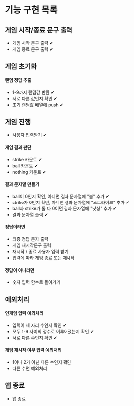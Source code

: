 # 기능 구현 목록

## 게임 시작/종료 문구 출력

- 게임 시작 문구 출력 ✔
- 게임 종료 문구 출력 ✔

## 게임 초기화

#### 랜덤 정답 추출

- 1-9까지 랜덤값 반환 ✔
- 서로 다른 값인지 확인 ✔
- 초기 랜덤값 배열에 push ✔

## 게임 진행

- 사용자 입력받기 ✔

#### 게임 결과 판단

- strike 카운트 ✔
- ball 카운트 ✔
- nothing 카운트 ✔

#### 결과 문자열 만들기

- ball이 0인지 확인, 아니면 결과 문자열에 "볼" 추가 ✔
- strike가 0인지 확인, 아니면 결과 문자열에 "스트라이크" 추가 ✔
- ball과 strike가 둘 다 0이면 결과 문자열에 "낫싱" 추가 ✔
- 결과 문자열 출력 ✔

#### 정답이라면

- 최종 정답 문자 출력
- 게임 재시작문구 출력
- 재시작 / 종료 사용자 입력 받기
- 입력에 따라 게임 종료 또는 재시작

#### 정답이 아니라면

- 숫자 입력 함수로 돌아가기

## 예외처리

#### 인게임 입력 예외처리

- 입력이 세 자리 수인지 확인 ✔
- 모두 1-9 사이의 정수로 이루어졌는지 확인 ✔
- 서로 다른 수인지 확인 ✔

#### 게임 재시작 여부 입력 예외처리

- 1이나 2가 아닌 다른 수인지 확인
- 다른 수면 예외처리

## 앱 종료

- 앱 종료
